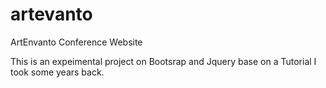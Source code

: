 # artevanto
ArtEnvanto Conference Website

This is an expeimental project on Bootsrap and Jquery base on a Tutorial I took some years back.
